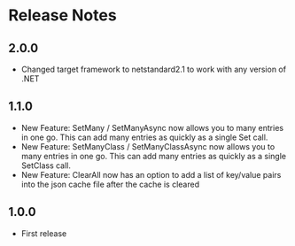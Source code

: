 # Release Notes

## 2.0.0

- Changed target framework to netstandard2.1 to work with any version of .NET

## 1.1.0

- New Feature: SetMany / SetManyAsync now allows you to many entries in one go. This can add many entries as quickly as a single Set call.
- New Feature: SetManyClass / SetManyClassAsync now allows you to many entries in one go. This can add many entries as quickly as a single SetClass call.
- New Feature: ClearAll now has an option to add a list of key/value pairs into the json cache file after the cache is cleared

## 1.0.0

- First release

